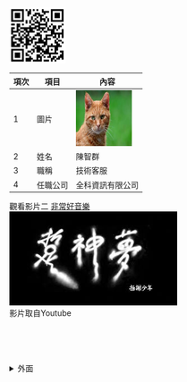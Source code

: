 <img src="qr.png" width="100" Height="100"  />



| 項次 | 項目 | 內容 |
|----------|----------|----------|
| 1    | 圖片    | <img src="CAT.jfif" width="100" Height="100"  />|
| 2   | 姓名    | 陳智群|
| 3   | 職稱     | 技術客服|
| 4  | 任職公司    | 全科資訊有限公司|

觀看影片二
<a href="https://www.youtube.com/watch?v=35YRwpSUPG8" target="_blank">非常好音樂</a><br>
<img src="123.jfif">
<a alt="高雄智慧城市" width="400" hgight="250" border="10"/></a>
<br>影片取自Youtube

<br><br><br>


 <details>
 <summary>
外面
 </summary>
 裡面
 </details>
